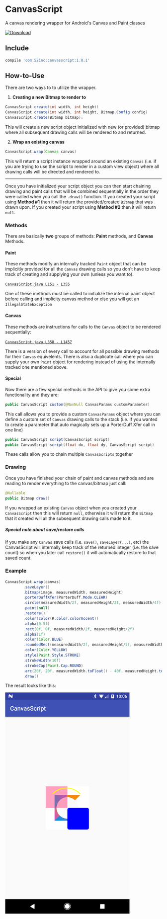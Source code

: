 # CanvasScript
A canvas rendering wrapper for Android's Canvas and Paint classes

[![Download](https://api.bintray.com/packages/52inc/CanvasScript/CanvasScript/images/download.svg) ](https://bintray.com/52inc/CanvasScript/CanvasScript/_latestVersion)

## Include
```groovy
compile 'com.52inc:canvasscript:1.0.1'
```

## How-to-Use

There are two ways to to utilize the wrapper.

1. **Creating a new Bitmap to render to**

```java
CanvasScript.create(int width, int height)
CanvasScript.create(int width, int height, Bitmap.Config config)
CanvasScript.create(Bitmap bitmap);
```

This will create a new script object initialized with new (or provided) bitmap where all subsequent drawing calls will be rendered to and returned.

2. **Wrap an existing canvas**

```java
CanvasScript.wrap(Canvas canvas)
```

This will return a script instance wrapped around an existing `Canvas` (i.e. if you are trying to use the script to render in a custom view object) where all drawing calls will be directed and rendered to.

---

Once you have initialized your script object you can then start chaining drawing and paint calls that will be combined sequentially in the order they were called when you call the `.draw()` function. If you created your script using **Method #1** then it will return the provided/created `Bitmap` that was drawn upon. If you created your script using **Method #2** then it will return `null`. 

### Methods
There are basically **two** groups of methods: **Paint** methods, and **Canvas** Methods.

#### Paint

These methods modify an internally tracked `Paint` object that can be implicitly provided for all the `Canvas` drawing calls so you don't have to keep track of creating and supplying your own (unless you want to).

[`CanvasScript.java L151 - L355`](https://github.com/52inc/CanvasScript/blob/master/library/src/main/java/com/ftinc/canvasscript/CanvasScript.java#L151-L355)

One of these methods must be called to initialize the internal paint object before calling and implicity canvas method or else you will get an `IllegalStateException`

#### Canvas

These methods are instructions for calls to the `Canvas` object to be rendered sequentially:


[`CanvasScript.java L358 - L1457`](https://github.com/52inc/CanvasScript/blob/master/library/src/main/java/com/ftinc/canvasscript/CanvasScript.java#L358-L1457)

There is a version of every call to account for all possible drawing methods for their `Canvas` equivelents. There is also a duplicate call where you can supply your own `Paint` object for rendering instead of using the internally tracked one mentioned above.

#### Special

Now there are a few special methods in the API to give you some extra functionality and they are:

```java
public CanvasScript custom(@NonNull CanvasParams customParameter)
```

This call allows you to provide a custom `CanvasParams` object where you can define a custom set of `Canvas` drawing calls to the stack (i.e. If you wanted to create a parameter that auto magically sets up a PorterDuff Xfer call in one line)

```java
public CanvasScript script(CanvasScript script)
public CanvasScript script(float dx, float dy, CanvasScript script)
```

These calls allow you to chain multiple `CanvasScripts` together 

### Drawing

Once you have finished your chain of paint and canvas methods and are reading to render everything to the canvas/bitmap just call:

```java
@Nullable
public Bitmap draw()
```

If you wrapped an existing `Canvas` object when you created your `CanvasScript` then this will return `null`, otherwise it will return the `Bitmap` that it created will all the subsequent drawing calls made to it.

##### Special note about save/restore calls

If you make any `Canvas` save calls (i.e. `save()`, `saveLayer(...)`, etc) the CanvasScript will internally keep track of the returned integer (i.e. the save count) so when you later call `restore()` it will automatically restore to that saved count.

### Example

```java
CanvasScript.wrap(canvas)
        .saveLayer()
        .bitmap(image, measuredWidth, measuredHeight)
        .porterDuffXfer(PorterDuff.Mode.CLEAR)
        .circle(measuredWidth/2f, measuredHeight/2f, measuredWidth/4f)
        .paint(null)
        .restore()
        .color(color(R.color.colorAccent))
        .alpha(0.5f)
        .rect(0f, 0f, measuredWidth/2f, measuredHeight/2f)
        .alpha(1f)
        .color(Color.BLUE)
        .roundedRect(measuredWidth/2f, measuredHeight/2f, measuredWidth.toFloat(), measuredHeight.toFloat(), 20f)
        .color(Color.YELLOW)
        .style(Paint.Style.STROKE)
        .strokeWidth(10f)
        .strokeCap(Paint.Cap.ROUND)
        .arc(20f, 20f, measuredWidth.toFloat() - 40f, measuredHeight.toFloat() - 40f, -135f, 90f, false)
        .draw()
```

The result looks like this:

<img src="art/example.png" style="width: 400px"></img>